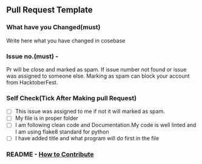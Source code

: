 ## Pull Request Template

### What have you Changed(must)

Write here what you have changed in cosebase

### Issue no.(must) - #

Pr will be close and marked as spam. If issue number not found or issue was assigned to someone else. 
Marking as spam can block your account from HacktoberFest.
### Self Check(Tick After Making pull Request)

- [ ] This issue was assigned to me if not it will marked as spam.
- [ ] My file is in proper folder
- [ ] I am following clean code and Documentation.My code is well linted and I am using flake8 standard for python
- [ ] I have added title and what program will do first in the file

### README - [How to Contribute](https://github.com/Py-Contributors/AlgorithmsAndDataStructure/blob/master/CONTRIBUTING.md)
